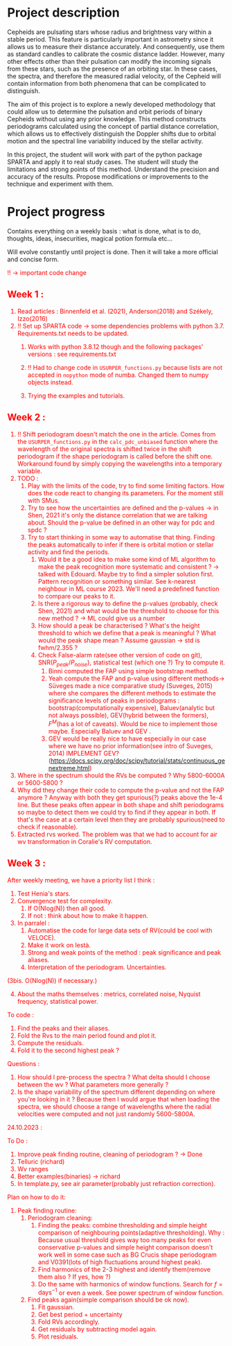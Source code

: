 # Project description

Cepheids are pulsating stars whose radius and brightness vary within a stable period. This feature is particularly important in astrometry since it allows us to measure their distance accurately. And consequently, use them as standard candles to calibrate the cosmic distance ladder. However, many other effects other than their pulsation can modify the incoming signals from these stars, such as the presence of an orbiting star. In these cases, the spectra, and therefore the measured radial velocity, of the Cepheid will contain information from both phenomena that can be complicated to distinguish.

 The aim of this project is to explore a newly developed methodology that could allow us to determine the pulsation and orbit periods of binary Cepheids without using any prior knowledge. This method constructs periodograms calculated using the concept of partial distance correlation, which allows us to effectively distinguish the Doppler shifts due to orbital motion and the spectral line variability induced by the stellar activity.

In this project, the student will work with part of the python package SPARTA and apply it to real study cases. The student will study the limitations and strong points of this method. Understand the precision and accuracy of the results. Propose modifications or improvements to the technique and experiment with them.

# Project progress

Contains everything on a weekly basis : what is done, what is to do, thoughts, ideas, insecurities, magical potion formula etc... 

Will evolve constantly until project is done. Then it will take a more official and concise form.

<font color="red">!!<font> -> important code change

## Week 1 :  

1. Read articles : Binnenfeld et al. (2021), Anderson(2018) and Székely, Izzo(2016)
2. <font color="red">!!<font> Set up SPARTA code -> some dependencies problems with python 3.7. Requirements.txt needs to be updated. 
    1. Works with python 3.8.12 though and the following packages' versions : see requirements.txt

    2. <font color="red">!!<font> Had to change code in `USURPER_functions.py` because lists are not accepted in `nopython` mode of numba. Changed them to numpy objects instead.

    3. Trying the examples and tutorials.

## Week 2 :

1. <font color="red">!!<font> Shift periodogram doesn't match the one in the article. Comes from the `USURPER_functions.py` in the `calc_pdc_unbiased` function where the wavelength of the original spectra is shifted twice in the shift periodogram if the shape periodogram is called before the shift one. Workaround found by simply copying the wavelengths into a temporary variable.
2. TODO : 
    1. Play with the limits of the code, try to find some limiting factors. How does the code react to changing its parameters. For the moment still with SMus.
    2. Try to see how the uncertainties are defined and the p-values -> in Shen, 2021 it's only the distance correlation that we are talking about. Should the p-value be defined in an other way for pdc and spdc ?
    3. Try to start thinking in some way to automatise that thing. Finding the peaks automatically to infer if there is orbital motion or stellar activity and find the periods.
        1. Would it be a good idea to make some kind of ML algorithm to make the peak recognition more systematic and consistent ?
        -> talked with Edouard. Maybe try to find a simpler solution first. Pattern recognition or something similar. See k-nearest neighbour in ML course 2023. We'll need a predefined function to compare our peaks to it.
        2. Is there a rigorous way to define the p-values (probably, check Shen, 2021) and what would be the threshold to choose for this new method ? -> ML could give us a number
        3. How should a peak be characterised ? What's the height threshold to which we define that a peak is meaningful ? What would the peak shape mean ? Assume gaussian -> std is fwhm/2.355 ?
        4. Check False-alarm rate(see other version of code on git), SNR($P_{peak}/P_{noise}$), statistical test (which one ?) Try to compute it.
            1. Binni computed the FAP using simple bootstrap method.
            2. Yeah compute the FAP and p-value using different methods-> Süveges made a nice comparative study (Suveges, 2015) where she compares the different methods to estimate the significance levels of peaks in periodograms : bootstrap(computationally expensive), Baluev(analytic but not always possible), GEV(hybrid between the formers), $F^M$(has a lot of caveats). <font color="red"> Would be nice to implement those maybe. Especially Baluev and GEV .<font>
            3. GEV would be really nice to have <font color="red">especially in our case where we have no prior information<font>(see intro of Suveges, 2014) IMPLEMENT GEV? (https://docs.scipy.org/doc/scipy/tutorial/stats/continuous_genextreme.html)
3. Where in the spectrum should the RVs be computed ? Why 5800-6000A or 5600-5800 ?
4. Why did they change their code to compute the p-value and not the FAP anymore ? Anyway with both they get spurious(?) peaks above the 1e-4 line. But these peaks often appear in both shape and shift periodograms so maybe to detect them we could try to find if they appear in both. If that's the case at a certain level then they are probably spurious(need to check if reasonable).
5. Extracted rvs worked. The problem was that we had to account for air wv transformation in Coralie's RV computation.

## Week 3 :

After weekly meeting, we have a priority list I think :

1.	Test Henia's stars.
2.	Convergence test for complexity.
    1.	If O(Nlog(N)) then all good.
    2.	If not : think about how to make it happen.
3.	In parralel : 
    1.	Automatise the code for large data sets of RV(could be cool with VELOCE).
    2.	Make it work on Iestà.
    3.	Strong and weak points of the method : peak significance and peak aliases.
    4.	Interpretation of the periodogram. Uncertainties.

(3bis. O(Nlog(N)) if necessary.)

4.	About the maths themselves : metrics, correlated noise, Nyquist frequency, statistical power.

To code :

1. Find the peaks and their aliases.
2. Fold the Rvs to the main period found and plot it.
3. Compute the residuals.
4. Fold it to the second highest peak ?

Questions :

1. How should I pre-process the spectra ? What delta should I choose between the wv ? What parameters more generally ?
2. Is the shape variability of the spectrum different depending on where you're looking in it ? Because then I would argue that when loading the spectra, we should choose a range of wavelengths where the radial velocities were computed and not just randomly 5600-5800A.

24.10.2023 :

To Do :

1. Improve peak finding routine, cleaning of periodogram ? -> Done
3. Telluric (richard)
4. Wv ranges
5. Better examples(binaries) -> richard
6. In template.py, see air parameter(probably just refraction correction).

Plan on how to do it:

1. Peak finding routine:
    1. Periodogram cleaning:
        1. Finding the peaks: combine thresholding and simple height comparison of neighbouring points(adaptive thresholding). Why : Because usual threshold gives way too many peaks for even conservative p-values and simple height comparison doesn't work well in some case such as BG Crucis shape periodogram and V0391(lots of high fluctuations around highest peak).
        2. Find harmonics of the 2-3 highest and identify them(remove them also ? If yes, how ?)
        3. Do the same with harmonics of window functions. Search for $f=\text{days}^{-1}$ or even a week. See power spectrum of window function.
    2. Find peaks again(simple comparison should be ok now).
        1. Fit gaussian.
        2. Get best period + uncertainty
        3. Fold RVs accordingly.
        4. Get residuals by subtracting model again.
        5. Plot residuals.
